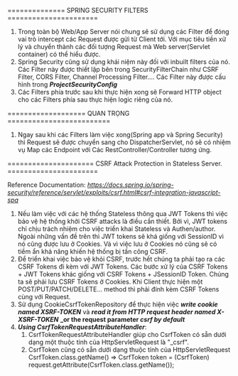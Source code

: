 ============== SPRING SECURITY FILTERS  ======================
1. Trong toàn bộ Web/App Server nói chung sẽ sử dụng các Filter để đóng vai trò intercept các Request được gửi từ Client tới. Với mục tiêu tiền xử lý và chuyển thành các đối tượng Request mà Web server(Servlet container) có thể hiểu được.
2. Spring Security cũng sử dụng khái niệm này đối với inbuilt filters của nó. Các Filter này được thiết lập bên trong SecurityFilterChain như CSRF Filter, CORS Filter, Channel Processing Filter.... Các Filter này được cấu hình trong **_ProjectSecurityConfig_**
3. Các Filters phía trước sau khi thực hiện xong sẽ Forward HTTP object cho các Filters phía sau thực hiện logic riêng của nó.


=================== QUAN TRỌNG =========================
1. Ngay sau khi các Filters làm việc xong(Spring app và Spring Security) thì Request sẽ được chuyển sang cho DispatcherServlet, nó sẽ có nhiệm vụ Map các Endpoint với Các RestController/Controller tương ứng.

===================== CSRF Attack Protection in Stateless Server. ======================

Reference Documentation: _https://docs.spring.io/spring-security/reference/servlet/exploits/csrf.html#csrf-integration-javascript-spa_ 

1. Nếu làm việc với các hệ thống Stateless thông qua JWT Tokens thì việc bảo vệ hệ thống khởi CSRF attacks là điều cần thiết. Bởi vì, JWT tokens chỉ chịu trách nhiệm cho việc triển khai Stateless và Authen/author. Ngoài những vấn đề trên thì JWT tokens sẽ khá giống với SessionID vì nó cũng được lưu ở Cookies. Và vì việc lưu ở Cookies nó cũng sẽ có tiềm ẩn khả năng khiến hệ thống bị tấn công CSRF.
2. Để triển khai việc bảo vệ khỏi CSRF, trước hết chúng ta phải tạo ra các CSRF Tokens đi kèm với JWT Tokens. Các bước xử lý của CSRF Tokens + JWT Tokens khác giống với CSRF Tokens + JSessionID Token. Chúng ta sẽ phải lưu CSRF Tokens ở Cookies. Khi Client thực hiện một POST/PUT/PATCH/DELETE... method thì phải đính kèm CSRF Tokens cùng với Request.
3. Sử dụng CookieCsrfTokenRepository để thực hiện việc **_write cookie named XSRF-TOKEN_** và **_read it from HTTP request header named X-XSRF-TOKEN_** **_or the request parameter _csrf by default_**
4. **_Using CsrfTokenRequestAttributeHandler_**: 
   1. CsrfTokenRequestAttributeHandler giúp cho CsrfToken có sẵn dưới dạng một thuộc tính của HttpServletRequest là "_csrf".
   2. CsrfToken cũng có sẵn dưới dạng thuộc tính của HttpServletRequest CsrfToken.class.getName() => CsrfToken token = (CsrfToken) request.getAttribute(CsrfToken.class.getName());